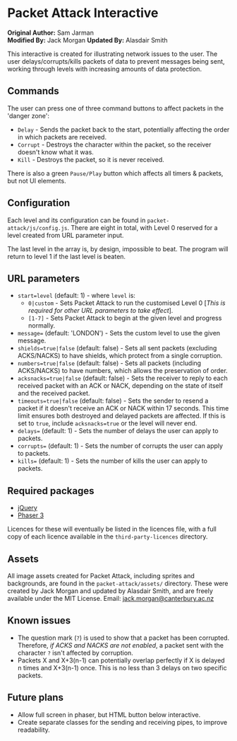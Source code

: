 # Packet Attack Interactive

**Original Author:** Sam Jarman  
**Modified By:** Jack Morgan
**Updated By:** Alasdair Smith

This interactive is created for illustrating network issues to the user.
The user delays/corrupts/kills packets of data to prevent messages being sent, working through levels with increasing amounts of data protection.

## Commands

The user can press one of three command buttons to affect packets in the 'danger zone':

- `Delay` - Sends the packet back to the start, potentially affecting the order in which packets are received.
- `Corrupt` - Destroys the character within the packet, so the receiver doesn't know what it was.
- `Kill` - Destroys the packet, so it is never received.

There is also a green `Pause/Play` button which affects all timers & packets, but not UI elements.

## Configuration

Each level and its configuration can be found in `packet-attack/js/config.js`.
There are eight in total, with Level 0 reserved for a level created from URL parameter input.

The last level in the array is, by design, impossible to beat.
The program will return to level 1 if the last level is beaten.

## URL parameters

- `start=level` (default: 1) - where `level` is:
  - `0|custom` - Sets Packet Attack to run the customised Level 0 [*This is required for other URL parameters to take effect*].
  - `[1-7]` - Sets Packet Attack to begin at the given level and progress normally.
- `message=` (default: 'LONDON') - Sets the custom level to use the given message.
- `shields=true|false` (default: false) - Sets all sent packets (excluding ACKS/NACKS) to have shields, which protect from a single corruption.
- `numbers=true|false` (default: false) - Sets all packets (including ACKS/NACKS) to have numbers, which allows the preservation of order.
- `acksnacks=true|false` (default: false) - Sets the receiver to reply to each received packet with an ACK or NACK, depending on the state of itself and the received packet.
- `timeouts=true|false` (default: false) - Sets the sender to resend a packet if it doesn't receive an ACK or NACK within 17 seconds. This time limit ensures both destroyed and delayed packets are affected. If this is set to `true`, include `acksnacks=true` or the level will never end.
- `delays=` (default: 1) - Sets the number of delays the user can apply to packets.
- `corrupts=` (default: 1) - Sets the number of corrupts the user can apply to packets.
- `kills=` (default: 1) - Sets the number of kills the user can apply to packets.

## Required packages

- [jQuery](https://jquery.com/)
- [Phaser 3](https://github.com/photonstorm/phaser)

Licences for these will eventually be listed in the licences file, with a full copy of each licence available in the `third-party-licences` directory.

## Assets

All image assets created for Packet Attack, including sprites and backgrounds, are found in the `packet-attack/assets/` directory.
These were created by Jack Morgan and updated by Alasdair Smith, and are freely available under the MIT License.
Email: jack.morgan@canterbury.ac.nz

## Known issues

- The question mark (`?`) is used to show that a packet has been corrupted. Therefore, *if ACKS and NACKS are not enabled*, a packet sent with the character `?` isn't affected by corruption.
- Packets X and X+3(n-1) can potentially overlap perfectly if X is delayed n times and X+3(n-1) once. This is no less than 3 delays on two specific packets.

## Future plans

- Allow full screen in phaser, but HTML button below interactive.
- Create separate classes for the sending and receiving pipes, to improve readability.
